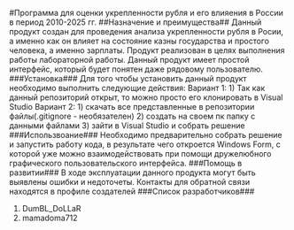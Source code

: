 #Программа для оценки укрепленности рубля и его влияения в России в период 2010-2025 гг.
##Назначение и преимущества##
  Данный продукт создан для проведения анализа укрепленности рубля в Росии, а именно как он влияет на состояние казны государства и простого человека, а именно зарплаты. Продукт реализован в целях выполнения работы лабораторной работы. Данный продукт имеет простой интерфейс, который будет понятен даже рядовому пользователю.
###Установка###
  Для того чтобы установить данный продукт необходимо выполнить следующие действия:
  Вариант 1:
    1) Так как данный репозиторий открыт, то можно просто его клонировать в Visual Studio
  Вариант 2:
    1) скачать все представленные в репозитории файлы(.gitignore - необязателен)
    2) создать на своем пк папку с данными файлами
    3) зайти в Visual Studio и собрать решение
###Использвоание###
  Необходимо предварительно собрать решение и запустить работу кода, в результате чего откроется Windows Form, с которой уже можно взаимодействовать при помощи дружелюбного графического пользовательского интерфейса.
###Помощь в развитии###
  В ходе эксплуатации данного продукта могут быть выявлены ошибки и недоточеты. Контакты для обратной связи находятся в профиле создателей
###Список разработчиков###
  1) DumBL_DoLLaR
  2) mamadoma712
